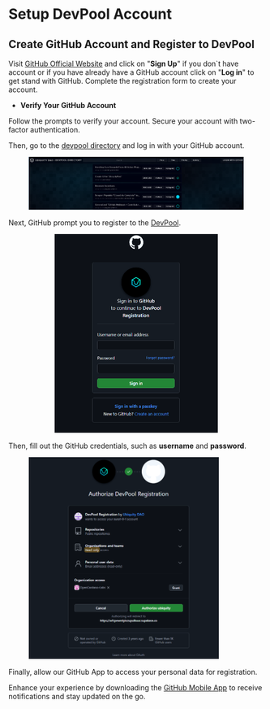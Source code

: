 # Setup DevPool Account

## Create GitHub Account and Register to DevPool

Visit  [GitHub Official Website](https://github.com/) and click on "**Sign Up**" if you don\`t have account or if you have already have a GitHub account click on "**Log in**" to get stand with GitHub. Complete the registration form to create your account.

* **Verify Your  GitHub Account**

Follow the prompts to verify your account. Secure your account with two-factor authentication.

Then, go to the [devpool directory](https://devpool.directory/) and log in with your GitHub account.

<figure><img src="../../../.gitbook/assets/image (6) (1).png" alt=""><figcaption></figcaption></figure>

Next, GitHub prompt you to register to the [DevPool](https://devpool.directory/).&#x20;

<div align="center"><figure><img src="../../../.gitbook/assets/image (1) (1) (1) (1) (1) (1) (1) (1) (1).png" alt="" width="322"><figcaption></figcaption></figure></div>

Then, fill out the GitHub credentials, such as **username** and **password**.

<figure><img src="../../../.gitbook/assets/image (2) (1) (1) (1) (1) (1).png" alt="" width="375"><figcaption></figcaption></figure>

Finally, allow our GitHub App to access your personal data for registration.

Enhance your experience by downloading the [GitHub Mobile App](https://github.com/mobile) to receive notifications and stay updated on the go.
